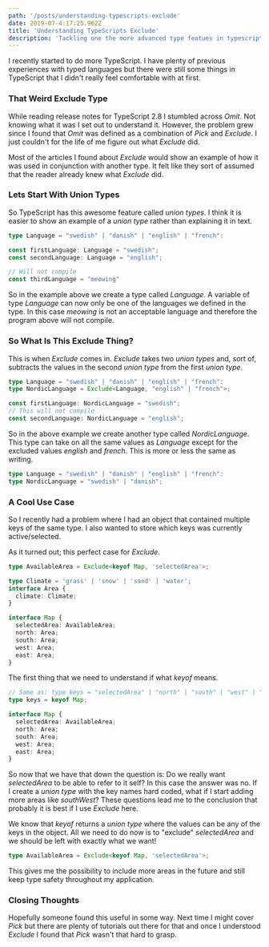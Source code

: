 ```yaml
---
path: '/posts/understanding-typescripts-exclude'
date: 2019-07-4:17:25.962Z
title: 'Understanding TypeScripts Exclude'
description: 'Tackling one the more advanced type featues in typescript, Exclude'
---
```


I recently started to do more TypeScript. I have plenty of previous experiences
with typed languages but there were still some things in TypeScript that I didn't
really feel comfortable with at first.

### That Weird Exclude Type

While reading release notes for TypeScript 2.8 I stumbled across _Omit_. Not
knowing what it was I set out to understand it. However, the problem grew since
I found that _Omit_ was defined as a combination of _Pick_ and _Exclude_. I just
couldn't for the life of me figure out what _Exclude_ did.

Most of the articles I found about _Exclude_ would show an example of how it was
used in conjunction with another type. It felt like they sort of assumed that
the reader already knew what _Exclude_ did.

### Lets Start With Union Types

So TypeScript has this awesome feature called _union types_. I think it is
easier to show an example of a _union type_ rather than explaining it in text.

```TypeScript
type Language = "swedish" | "danish" | "english" | "french":

const firstLanguage: Language = "swedish";
const secondLanguage: Language = "english";

// Will not compile
const thirdLanguage = "meowing"
```

So in the example above we create a type called _Language_. A variable of type
_Language_ can now only be one of the languages we defined in the type. In this
case _meowing_ is not an acceptable language and therefore the program above
will not compile.

### So What Is This Exclude Thing?

This is when _Exclude_ comes in. _Exclude_ takes two _union types_ and, sort of,
subtracts the values in the second _union type_ from the first _union type_.

```TypeScript
type Language = "swedish" | "danish" | "english" | "french":
type NordicLanguage = Exclude<Language, "english" | "french">;

const firstLanguage: NordicLanguage = "swedish";
// This will not compile
const secondLanguage: NordicLanguage = "english";
```

So in the above example we create another type called _NordicLanguage_. This
type can take on all the same values as _Language_ except for the excluded values
_english_ and _french_. This is more or less the same as writing.

```TypeScript
type Language = "swedish" | "danish" | "english" | "french":
type NordicLanguage = "swedish" | "danish";
```

### A Cool Use Case

So I recently had a problem where I had an object that contained multiple keys of
the same type. I also wanted to store which keys was currently
active/selected.

As it turned out; this perfect case for _Exclude_.

```TypeScript
type AvailableArea = Exclude<keyof Map, 'selectedArea'>;

type Climate = 'grass' | 'snow' | 'sand' | 'water';
interface Area {
  climate: Climate;
}

interface Map {
  selectedArea: AvailableArea;
  north: Area;
  south: Area;
  west: Area;
  east: Area;
}
```

The first thing that we need to understand if what _keyof_ means.

```TypeScript
// Same as: type keys = "selectedArea" | "north" | "south" | "west" | "east";
type keys = keyof Map;

interface Map {
  selectedArea: AvailableArea;
  north: Area;
  south: Area;
  west: Area;
  east: Area;
}
```

So now that we have that down the question is: Do we really want _selectedArea_
to be able to refer to it self? In this case the answer was no. If I create a
_union type_ with the key names hard coded, what if I start adding more areas
like _southWest_? These questions lead me to the conclusion that probably it is
best if I use _Exclude_ here.

We know that _keyof_ returns a _union type_ where the values can be any of the
keys in the object. All we need to do now is to "exclude" _selectedArea_ and we
should be left with exactly what we want!

```typescript
type AvailableArea = Exclude<keyof Map, 'selectedArea'>;
```

This gives me the possibility to include more areas in the future and still keep
type safety throughout my application.

### Closing Thoughts

Hopefully someone found this useful in some way. Next time I might cover _Pick_
but there are plenty of tutorials out there for that and once I understood
_Exclude_ I found that _Pick_ wasn't that hard to grasp.
